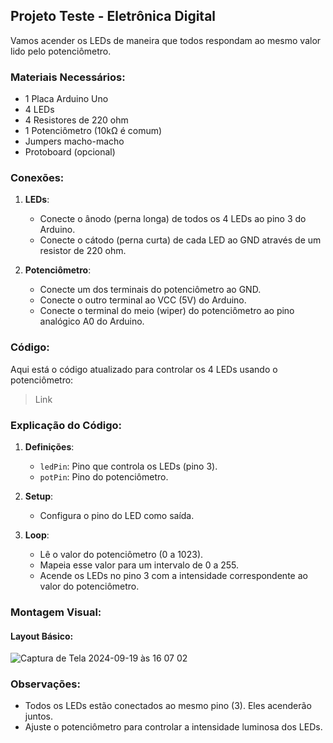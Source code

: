 <h2>Projeto Teste - Eletrônica Digital</h2>



Vamos acender os LEDs de maneira que todos respondam ao mesmo valor lido pelo potenciômetro.

### Materiais Necessários:
- 1 Placa Arduino Uno
- 4 LEDs
- 4 Resistores de 220 ohm
- 1 Potenciômetro (10kΩ é comum)
- Jumpers macho-macho
- Protoboard (opcional)

### Conexões:

1. **LEDs**:
   - Conecte o ânodo (perna longa) de todos os 4 LEDs ao pino 3 do Arduino.
   - Conecte o cátodo (perna curta) de cada LED ao GND através de um resistor de 220 ohm.

2. **Potenciômetro**:
   - Conecte um dos terminais do potenciômetro ao GND.
   - Conecte o outro terminal ao VCC (5V) do Arduino.
   - Conecte o terminal do meio (wiper) do potenciômetro ao pino analógico A0 do Arduino.

### Código:

Aqui está o código atualizado para controlar os 4 LEDs usando o potenciômetro:

>Link

### Explicação do Código:

1. **Definições**:
   - `ledPin`: Pino que controla os LEDs (pino 3).
   - `potPin`: Pino do potenciômetro.

2. **Setup**:
   - Configura o pino do LED como saída.

3. **Loop**:
   - Lê o valor do potenciômetro (0 a 1023).
   - Mapeia esse valor para um intervalo de 0 a 255.
   - Acende os LEDs no pino 3 com a intensidade correspondente ao valor do potenciômetro.

### Montagem Visual:

#### Layout Básico:
![Captura de Tela 2024-09-19 às 16 07 02](https://github.com/user-attachments/assets/2280f600-618d-4c1e-a5fc-d96227919a7e)

### Observações:
- Todos os LEDs estão conectados ao mesmo pino (3). Eles acenderão juntos.
- Ajuste o potenciômetro para controlar a intensidade luminosa dos LEDs.
